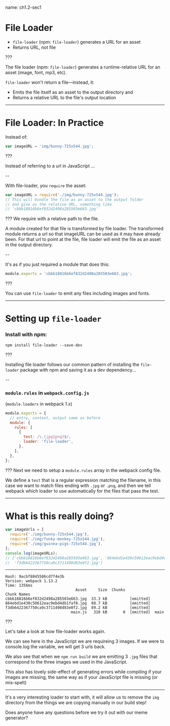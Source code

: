 name: ch1.2-sec1
# File Loader

- `file-loader` (npm: `file-loader`) generates a URL for an asset
- Returns URL, not file

???

The file loader (npm: `file-loader`) generates a runtime-relative URL for an asset (image, font, mp3, etc).

`file-loader` won't return a file—instead, it:

* Emits the file itself as an asset to the output directory and
* Returns a relative URL to the file's output location

---

# File Loader: In Practice

Instead of:

```js
var imageURL = 'img/bunny-725x544.jpg';
```
???

Instead of referring to a url in JavaScript ...

--

With file-loader, you `require` the asset:

```js
var imageURL = require('./img/bunny-725x544.jpg');
// This will bundle the file as an asset to the output folder
// and give us the relative URL, something like
// 'cbbb18816b6ef832d2498a285503e663.jpg'
```

???
We require with a relative path to the file.

A module created for that file is transformed by file loader. The transformed module returns a url so that imageURL can be used as it may have already been. For that url to point at the file, file loader will emit the file as an asset in the output directory.

--

It's as if you just required a module that does this:

```js
module.exports = 'cbbb18816b6ef832d2498a285503e663.jpg';
```

???

You can use `file-loader` to emit any files including images and fonts.

---

# Setting up `file-loader`

### Install with npm:
```shell
npm install file-loader --save-dev
```

???

Installing file loader follows our common pattern of installing the `file-loader` package with npm and saving it as a dev dependency...

--
### `module.rules` in `webpack.config.js`
(`module.loaders` in webpack 1.x)
```js
module.exports = {
  // entry, context, output same as before
  module: {
    rules: [
      {
        test: /\.(jpg|png)$/,
        loader: 'file-loader',
      },
    ],
  },
};
```

???
Next we need to setup a `module.rules` array in the webpack config file.

We define a `test` that is a regular expression matching the filename, in this case
we want to match files ending with `.jpg` or `.png`, and then we tell webpack which
loader to use automatically for the files that pass the test.

---

# What is this really doing?

```js
var imageUrls = [
  require('./img/bunny-725x544.jpg'),
  require('./img/funky-monkey-725x544.jpg'),
  require('./img/guinea-pigs-725x544.jpg'),
];
console.log(imageURLs);
// ['cbbb18816b6ef832d2498a285503e663.jpg', '864ebd1e430c50612eac9ebd4db1faf8.jpg',
//  'f3db6422367750ca9c3711498d83e0f2.jpg']
```

----

```
Hash: 9acbf8845506cd7f4e3b
Version: webpack 1.13.2
Time: 1356ms
                               Asset     Size  Chunks             Chunk Names
cbbb18816b6ef832d2498a285503e663.jpg  33.3 kB          [emitted]
864ebd1e430c50612eac9ebd4db1faf8.jpg  88.7 kB          [emitted]
f3db6422367750ca9c3711498d83e0f2.jpg  89.2 kB          [emitted]
                             main.js   310 kB       0  [emitted]  main
```

???

Let's take a look at how file-loader works again.

We can see here in the JavaScript we are requireing 3 images.  If we were to console.log the variable, we will get 3 urls back.

We also see that when we `npm run build` we are emitting 3 `.jpg` files that correspond to the three images we used in the JavaScript.

This also has lovely side-effect of generating errors while compiling if your images are missing, the same way as if your JavaScript file is missing (or mis-spelt)

------

It's a very interesting loader to start with, it will allow us to remove the `img` directory from the things we are copying manually in our build step!

Does anyone have any questions before we try it out with our meme generator?
